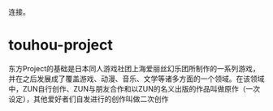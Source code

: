 <a>连接</a>。
# touhou-project
东方Project的基础是日本同人游戏社团上海爱丽丝幻乐团所制作的一系列游戏，并在之后发展成了覆盖游戏、动漫、音乐、文学等诸多方面的一个领域。在该领域中，ZUN自行创作、ZUN与朋友合作和以ZUN的名义出版的作品叫做原作（一次设定），其他爱好者们自发进行的创作叫做二次创作
